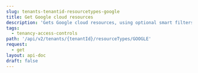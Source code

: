 ```yaml
---
slug: tenants-tenantid-resourcetypes-google
title: Get Google cloud resources
description: 'Gets Google cloud resources, using optional smart filters during discovery.'
tags:
  - tenancy-access-controls
path: '/api/v2/tenants/{tenantId}/resourceTypes/GOOGLE'
request:
  - get
layout: api-doc
draft: false
---
```

